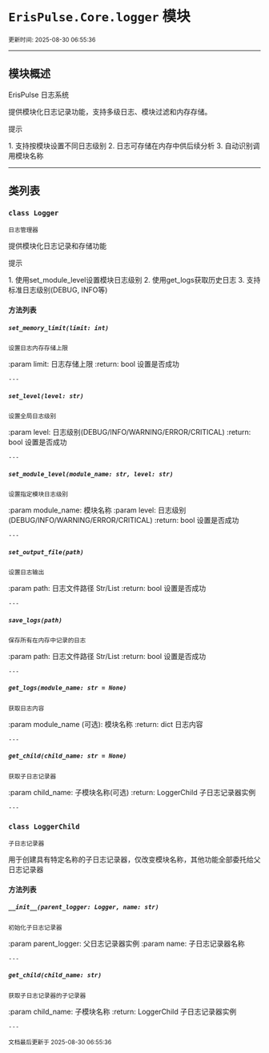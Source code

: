 # `ErisPulse.Core.logger` 模块

<sup>更新时间: 2025-08-30 06:55:36</sup>

---

## 模块概述


ErisPulse 日志系统

提供模块化日志记录功能，支持多级日志、模块过滤和内存存储。

<div class='admonition tip'><p class='admonition-title'>提示</p><p>1. 支持按模块设置不同日志级别
2. 日志可存储在内存中供后续分析
3. 自动识别调用模块名称</p></div>

---

## 类列表

### `class Logger`

    日志管理器

提供模块化日志记录和存储功能

<div class='admonition tip'><p class='admonition-title'>提示</p><p>1. 使用set_module_level设置模块日志级别
2. 使用get_logs获取历史日志
3. 支持标准日志级别(DEBUG, INFO等)</p></div>

    
#### 方法列表

##### `set_memory_limit(limit: int)`

    设置日志内存存储上限

:param limit: 日志存储上限
:return: bool 设置是否成功

    ---
    
##### `set_level(level: str)`

    设置全局日志级别

:param level: 日志级别(DEBUG/INFO/WARNING/ERROR/CRITICAL)
:return: bool 设置是否成功

    ---
    
##### `set_module_level(module_name: str, level: str)`

    设置指定模块日志级别

:param module_name: 模块名称
:param level: 日志级别(DEBUG/INFO/WARNING/ERROR/CRITICAL)
:return: bool 设置是否成功

    ---
    
##### `set_output_file(path)`

    设置日志输出

:param path: 日志文件路径 Str/List
:return: bool 设置是否成功

    ---
    
##### `save_logs(path)`

    保存所有在内存中记录的日志

:param path: 日志文件路径 Str/List
:return: bool 设置是否成功

    ---
    
##### `get_logs(module_name: str = None)`

    获取日志内容

:param module_name (可选): 模块名称
:return: dict 日志内容

    ---
    
##### `get_child(child_name: str = None)`

    获取子日志记录器

:param child_name: 子模块名称(可选)
:return: LoggerChild 子日志记录器实例

    ---
    
### `class LoggerChild`

    子日志记录器

用于创建具有特定名称的子日志记录器，仅改变模块名称，其他功能全部委托给父日志记录器

    
#### 方法列表

##### `__init__(parent_logger: Logger, name: str)`

    初始化子日志记录器

:param parent_logger: 父日志记录器实例
:param name: 子日志记录器名称

    ---
    
##### `get_child(child_name: str)`

    获取子日志记录器的子记录器

:param child_name: 子模块名称
:return: LoggerChild 子日志记录器实例

    ---
    
<sub>文档最后更新于 2025-08-30 06:55:36</sub>